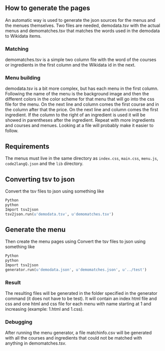 ## How to generate the pages

An automatic way is used to generate the json sources for the menus and the menues themselves. Two files are needed, demodata.tsv with the actual menus and demomatches.tsv that matches the words used in the demodata to Wikidata items. 

### Matching
demomatches.tsv is a simple two column file with the word of the courses or ingredients in the first column and the Wikidata id in the next. 

### Menu building
demodata.tsv is a bit more complex, but has each menu in the first column. Following the name of the menu is the background image and then the different colors in the color scheme for that menu that will go into the css file for the menu. On the next line and column comes the first course and in the column after that the price. On the next line and column comes the first ingredient. If the column to the right of an ingredient is used it will be showed in parentheses after the ingredient. Repeat with more ingredients and courses and menues. Looking at a file will probably make it easier to follow.

## Requirements
The menus must live in the same directory as `index.css`, `main.css`, `menu.js`, `code2langQ.json` and the `lib`
directory.

## Converting tsv to json
Convert the tsv files to json using something like
```python
Python
python
Import tsv2json
tsv2json.run(u'demodata.tsv', u'demomatches.tsv')
```

## Generate the menu
Then create the menu pages using 
Convert the tsv files to json using something like
```python
Python
python
Import tsv2json
generator.run(u'demodata.json', u'demomatches.json', u'../test')
```

### Result
The resulting files will be generated in the folder specified in the generator command (it does not have to be test). It will contain an index html file and css and one html and css file for each menu with name starting at 1 and increasing (example: 1.html and 1.css).

### Debugging
After running the menu generator, a file matchinfo.csv will be generated with all the courses and ingredients that could not be matched with anything in demomatches.tsv. 
